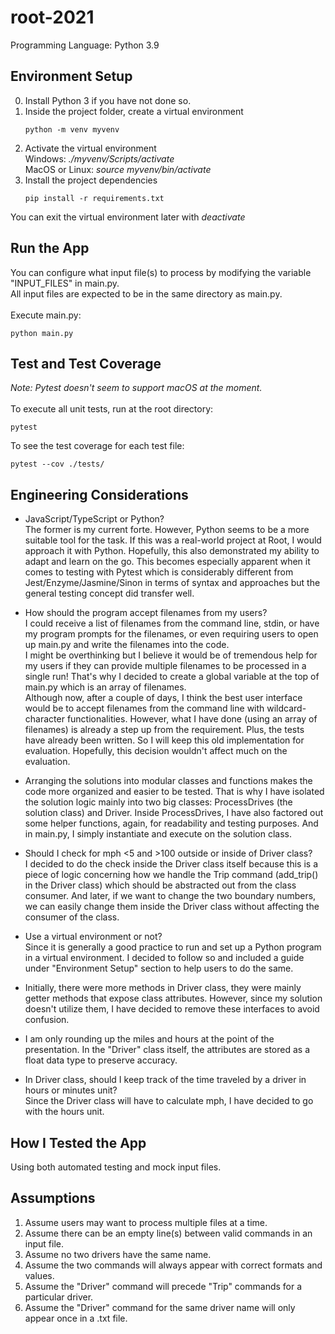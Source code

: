 # root-2021

Programming Language: Python 3.9

## Environment Setup

0. Install Python 3 if you have not done so.
1. Inside the project folder, create a virtual environment
   ```
   python -m venv myvenv
   ```
2. Activate the virtual environment<br/>
   Windows: _./myvenv/Scripts/activate_<br/>
   MacOS or Linux: _source myvenv/bin/activate_
3. Install the project dependencies
   ```
   pip install -r requirements.txt
   ```

You can exit the virtual environment later with _deactivate_

## Run the App

You can configure what input file(s) to process by modifying the variable "INPUT_FILES" in main.py. <br/>
All input files are expected to be in the same directory as main.py.<br/>
<br/>Execute main.py:

```
python main.py
```

## Test and Test Coverage

_Note: Pytest doesn't seem to support macOS at the moment._<br/>
<br/>To execute all unit tests, run at the root directory:

```
pytest
```

To see the test coverage for each test file:

```
pytest --cov ./tests/
```

## Engineering Considerations

- JavaScript/TypeScript or Python?<br/>
  The former is my current forte. However, Python seems to be a more suitable tool for the task. If this was a real-world project at Root, I would approach it with Python. Hopefully, this also demonstrated my ability to adapt and learn on the go.
  This becomes especially apparent when it comes to testing with Pytest which is considerably different from Jest/Enzyme/Jasmine/Sinon in terms of syntax and approaches but the general testing concept did transfer well.

- How should the program accept filenames from my users?<br/>
  I could receive a list of filenames from the command line, stdin, or have my program prompts for the filenames, or even requiring users to open up main.py and write the filenames into the code. <br/>I might be overthinking but I believe it would be of tremendous help for my users if they can provide multiple filenames to be processed in a single run! That's why I decided to create a global variable at the top of main.py which is an array of filenames.<br/>
  Although now, after a couple of days, I think the best user interface would be to accept filenames from the command line with wildcard-character functionalities. However, what I have done (using an array of filenames) is already a step up from the requirement. Plus, the tests have already been written. So I will keep this old implementation for evaluation. Hopefully, this decision wouldn't affect much on the evaluation.

- Arranging the solutions into modular classes and functions makes the code more organized and easier to be tested. That is why I have isolated the solution logic mainly into two big classes: ProcessDrives (the solution class) and Driver.
  Inside ProcessDrives, I have also factored out some helper functions, again, for readability and testing purposes.
  And in main.py, I simply instantiate and execute on the solution class.

- Should I check for mph <5 and >100 outside or inside of Driver class?<br/>
  I decided to do the check inside the Driver class itself because this is a piece of logic concerning how we handle the Trip command (add_trip() in the Driver class) which should be abstracted out from the class consumer. And later, if we want to change the two boundary numbers, we can easily change them inside the Driver class without affecting the consumer of the class.

- Use a virtual environment or not?<br/>
  Since it is generally a good practice to run and set up a Python program in a virtual environment. I decided to follow so and included a guide under "Environment Setup" section to help users to do the same.

- Initially, there were more methods in Driver class, they were mainly getter methods that expose class attributes. However, since my solution doesn't utilize them, I have decided to remove these interfaces to avoid confusion.

- I am only rounding up the miles and hours at the point of the presentation. In the "Driver" class itself, the attributes are stored as a float data type to preserve accuracy.

- In Driver class, should I keep track of the time traveled by a driver in hours or minutes unit?<br/>
  Since the Driver class will have to calculate mph, I have decided to go with the hours unit.

## How I Tested the App

Using both automated testing and mock input files.

## Assumptions

1. Assume users may want to process multiple files at a time.
2. Assume there can be an empty line(s) between valid commands in an input file.
3. Assume no two drivers have the same name.
4. Assume the two commands will always appear with correct formats and values.
5. Assume the "Driver" command will precede "Trip" commands for a particular driver.
6. Assume the "Driver" command for the same driver name will only appear once in a .txt file.
